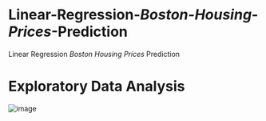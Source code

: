 # Linear-Regression-_Boston-Housing-Prices_-Prediction
Linear Regression _Boston Housing Prices_ Prediction

# Exploratory Data Analysis
![image](https://user-images.githubusercontent.com/38419795/195986745-7b1ff44b-cd77-44db-8393-de9c57ec1ad1.png)
